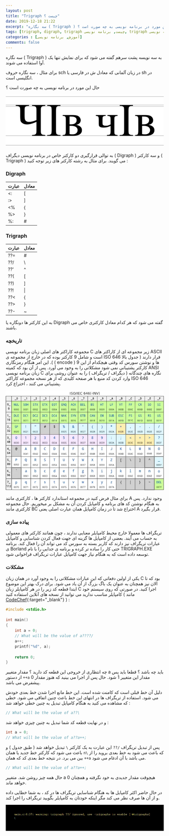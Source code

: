 ```yaml
---
layout: post
title: "Trigraph چیست ؟"
date: 2019-12-18 21:22
excerpt: "سه نگاره ( Trigraph ) به سه نویسه پشت سرهم گفته می شود که برای نمایش تنها یک آوا استفاده می شوند. حال این مورد در برنامه نویسی به چه صورت است ؟"
tags: [trigraph, digraph, trigraph چیست, برنامه نویسی, trigraph در برنامه نویسی]
categories : [آموزش, برنامه نویسی]
comments: false
---
```


سه نگاره ( Trigraph ) به سه نویسه پشت سرهم گفته می شود که برای نمایش تنها یک آوا استفاده می شوند.

برای مثال ، سه نگاره حروف sch در زبان آلمانی که معادل ش در فارسی یا sh در انگلیسی است.

حال این مورد در برنامه نویسی به چه صورت است ؟

![tooltip](/assets/img/posts/63.webp)

به توالی قرارگیری دو کارکتر خاص در برنامه نویسی دیگراف ( Digraph ) و سه کارکتر ( Trigraph ) می گویند. برای مثال به رشته کارکتر های زیر توجه کنید :

### Digraph

| عبارت | معادل |
|---|---|
| <: | [ |
| :> | ] |
| <% | { |
| %> | } |
| %: | # |

### Trigraph

| عبارت | معادل |
|---|---|
| ??= | # |
| ??/ | \ |
| ??' | ^ |
| ??( | [ |
| ??) | ] |
| ??! | &#124; |
| ??< | { |
| ??> | } |
| ??- | ~ |

به این کارکتر ها دونگاره یا Digraph گفته می شود که هر کدام معادل کارکتری خاص می باشند.

### تاریخچه

مجموعه کاراکتر های اصلی زبان برنامه نویسی C زیر مجموعه ای از کاراکتر های ASCII است و شامل 9 کارکتر بوده که در خارج از مجموعه ی ISO 646 قرار دارند ( جدول بالا ). این امر هنگام رمزنگاری ( encode ) ها و نوشتن سورس کد وقتی هیچکدام از این 9 کارکتر پشتیبانی نمی شود مشکلاتی را به وجود می آورد.
پس از آن بود که کمیته  ANSI زبان برنامه نویسی C نگاره های چندگانه ( دیگراف / تریگراف ) را به عنوان روشی برای وارد کردن کد منبع با هر صفحه کلیدی که از هر نسخه مجموعه کاراکتر ISO 646 پشتیبانی می کنند ، اختراع کرد.

![tooltip](/assets/img/posts/64.webp)

برای مثال فرض کنید در مجموعه استاندارد کارکتر ها ، کارکتری مانند A وجود ندارد. پس به هنگام نوشتن کد های برنامه و کامپایل کردن آن به مشکل بر میخوریم. حال مجموعه کارکتری مانند BC اختراع شد تا در زمان کامپایل همان عبارت اصلی یعنی A قرار بگیرد.

### پیاده سازی

تریگراف ها معمولا خارج محیط کامپایلر معنایی ندارند ، چون همانند کارکتر های معمولی به حساب می آیند. بعضی از کامپایل ها گزینه ای جهت فعال کردن شناسایی و کامپایل عبارات تریگراف نیز دارند که کاربر بسته به سورس کد می تواند آن را فعال کند. برنامه ی Borland حتی کار را ساده تر کرده و برنامه ی جدایی را با نام TRIGRAPH.EXE توسعه داده است که به هنگام نیاز جهت کامپایل عبارات تریگراف فراخوانی شود.

### مشکلات

یکی از اولین دفعاتی که این عبارات مشکلاتی را به وجود آورد در همان زبان C بود که تا الان نیز همچنان به عنوان یک باگ بزرگ از آن یاد می شود. برای درک بهتر این موضوع ابتدا قطعه کد زیر را در هر کامپایلر زبان C اجرا کنید. در صورتی که روی سیستم خود کامپایلر مناسب ندارید می توانید از نسخه های آنلاین استفاده کنید ( مانند [CodeChef](https://www.codechef.com/ide){:target="_blank"} ) :

```c
#include <stdio.h>

int main()
{
    int a = 0;
    // What will be the value of a????/
    a++;
    printf("%d", a);

    return 0;
}
```

چه انتظاری از خروجی این قطعه کد دارید ؟ مقدار متغییر a باید چه باشد ؟ قطعا باید پس از دستور ``` ++a ``` مقدار این متغییر 1 شود. حال پس از اجرا می بینید که هنوز مقدار 0 پیشفرض می باشد.

دلیل آن خط قبلی است که کامنت شده است. این خط مانع اجرا شدن خط بعدی خودش می شود. استفاده از تریگراف ها در انتهای این خط باعث چنین اتفاقی می شود. خطی که مشاهده می کنید به هنگام کامپایل تبدیل به چنین خطی خواهد شد :

```c
// What will be the value of a??\
```

و در نهایت قطعه کد شما تبدیل به چنین چیزی خواهد شد :

```c
int a = 0;
// What will be the value of a??a++;
```

پس از تبدیل تریگراف ```/??``` این عبارت به یک کارکتر ```\``` تبدیل خواهد شد ( طبق جدول ) و باعث می شود که کارکتر خط جدید یا همان ```n\``` که باعث می شود به خط بعدی بروید را از بین می برد. در نتیجه خط بعدی کد که همان ``` ++a ``` می باشد با آن ادغام می شود. 

```c
// What will be the value of a??a++;
```

حال همه چیز روشن شد. متغییر a هیچوقت مقدار جدیدی به خود نگرفته و همچنان 0 خواهد ماند.

در حال حاضر اکثر کامپایل ها به هنگام شناسایی تریگراف ها در کد ، به شما خطایی داده و از آن ها صرف نظر می کند مگر اینکه خودتان به کامپایلر بگویید تریگراف را اجرا کند.

![tooltip](/assets/img/posts/65.webp)
